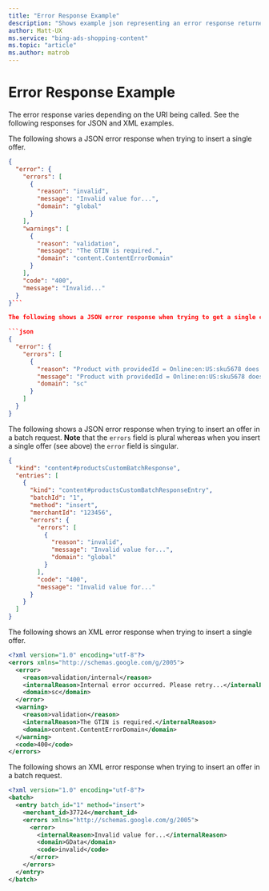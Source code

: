 ```yaml
---
title: "Error Response Example"
description: "Shows example json representing an error response returned by the Content API."
author: Matt-UX
ms.service: "bing-ads-shopping-content"
ms.topic: "article"
ms.author: matrob
---
```

# Error Response Example
The error response varies depending on the URI being called. See the following responses for JSON and XML examples.

The following shows a JSON error response when trying to insert a single offer. 

```json
{
  "error": {
    "errors": [
      {
        "reason": "invalid",
        "message": "Invalid value for...",
        "domain": "global"
      }
    ],
    "warnings": [ 
      { 
        "reason": "validation", 
        "message": "The GTIN is required.", 
        "domain": "content.ContentErrorDomain" 
      } 
    ], 
    "code": "400", 
    "message": "Invalid..." 
  } 
}```

The following shows a JSON error response when trying to get a single offer.

```json
{
  "error": {
    "errors": [
      {
        "reason": "Product with providedId = Online:en:US:sku5678 does not exist.",
        "message": "Product with providedId = Online:en:US:sku5678 does not exist.",
        "domain": "sc"
      }
    ]
  }
}
```

The following shows a JSON error response when trying to insert an offer in a batch request. **Note** that the `errors` field is plural whereas when you insert a single offer (see above) the `error` field is singular.

```json
{
  "kind": "content#productsCustomBatchResponse",
  "entries": [
    {
      "kind": "content#productsCustomBatchResponseEntry",
      "batchId": "1",
      "method": "insert",
      "merchantId": "123456",
      "errors": {
        "errors": [
          {
            "reason": "invalid",
            "message": "Invalid value for...",
            "domain": "global"
          }
        ],
        "code": "400",
        "message": "Invalid value for..."
      }
    }
  ]
}
```

The following shows an XML error response when trying to insert a single offer.

```xml
<?xml version="1.0" encoding="utf-8"?>
<errors xmlns="http://schemas.google.com/g/2005">
  <error>
    <reason>validation/internal</reason>
    <internalReason>Internal error occurred. Please retry...</internalReason>
    <domain>sc</domain>
  </error>
  <warning> 
    <reason>validation</reason> 
    <internalReason>The GTIN is required.</internalReason> 
    <domain>content.ContentErrorDomain</domain> 
  </warning> 
  <code>400</code> 
</errors>
```


The following shows an XML error response when trying to insert an offer in a batch request. 

```xml
<?xml version="1.0" encoding="utf-8"?>
<batch>
  <entry batch_id="1" method="insert">
    <merchant_id>37724</merchant_id>
    <errors xmlns="http://schemas.google.com/g/2005">
      <error>
        <internalReason>Invalid value for...</internalReason>
        <domain>GData</domain>
        <code>invalid</code>
      </error>
    </errors>
  </entry>
</batch>
```
